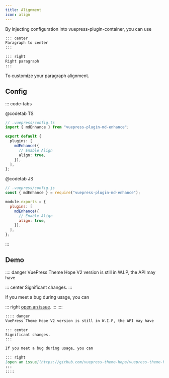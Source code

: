 ```yaml
---
title: Alignment
icon: align
---
```


By injecting configuration into vuepress-plugin-container, you can use

```md
::: center
Paragraph to center
:::

::: right
Right paragraph
:::
```

To customize your paragraph alignment.

<!-- more -->

## Config

::: code-tabs

@codetab TS

```ts {8}
// .vuepress/config.ts
import { mdEnhance } from "vuepress-plugin-md-enhance";

export default {
  plugins: [
    mdEnhance({
      // Enable Align
      align: true,
    }),
  ],
};
```

@codetab JS

```js {8}
// .vuepress/config.js
const { mdEnhance } = require("vuepress-plugin-md-enhance");

module.exports = {
  plugins: [
    mdEnhance({
      // Enable Align
      align: true,
    }),
  ],
};
```

:::

## Demo

:::: danger
VuePress Theme Hope V2 version is still in W.I.P, the API may have

::: center
Significant changes.
:::

If you meet a bug during usage, you can

::: right
[open an issue](https://github.com/vuepress-theme-hope/vuepress-theme-hope/issues).
:::
::::

```md
:::: danger
VuePress Theme Hope V2 version is still in W.I.P, the API may have

::: center
Significant changes.
:::

If you meet a bug during usage, you can

::: right
[open an issue](https://github.com/vuepress-theme-hope/vuepress-theme-hope/issues).
:::
::::
```
